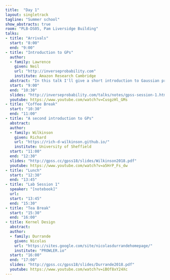 ```yaml
---
title:  "Day 1"
layout: singletrack
tagline: "Summer school"
show_abstracts: true
room: "PLB-DS05, Pam Liversidge Building"
talks:
- title: "Arrivals"
  start: "8:00"
  end: "9:00"
- title: "Introduction to GPs"
  author:
  - family: Lawrence
    given: Neil
    url: "http://inverseprobability.com"
    institute: Amazon Research Cambridge
  abstract: "In this talk I'll give a short introduction to Gaussian processes. The main assumed knowledge will be a background in probabilistic approaches to regression and linear algebra."
  start: "9:00"
  end: "10:30"
  slides: "http://inverseprobability.com/talks/notes/gpss-session-1.html"
  youtube: https://www.youtube.com/watch?v=CusgzHl_GMs
- title: "Coffee Break"
  start: "10:30"
  end: "11:00"
- title: "A second introduction to GPs"
  abstract:
  author:
  - family: Wilkinson
    given: Richard
    url: "https://rich-d-wilkinson.github.io/"
    institute: University of Sheffield
  start: "11:00"
  end: "12:30"
  slides: "http://gpss.cc/gpss18/slides/Wilkinson2018.pdf"
  youtube: https://www.youtube.com/watch?v=a5HrP_Fs_dw
- title: "Lunch"
  start: "12:30"
  end: "13:45"
- title: "Lab Session 1"
  speaker: "[notebook]"
  url:
  start: "13:45"
  end: "15:30"
- title: "Tea Break"
  start: "15:30"
  end: "16:00"
- title: Kernel Design
  abstract:
  author:
  - family: Durrande
    given: Nicolas
    url: "https://sites.google.com/site/nicolasdurrandehomepage/"
    institute: "PROWLER.io"
  start: "16:00"
  end: "17:00"
  slides: "http://gpss.cc/gpss18/slides/Durrande2018.pdf"
  youtube: https://www.youtube.com/watch?v=iBOf8xY24Xc
---
```

